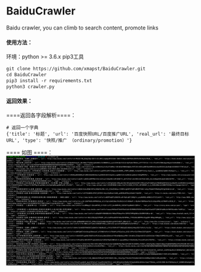 # BaiduCrawler
Baidu crawler, you can climb to search content, promote links

#### 使用方法：
环境：python >= 3.6.x  pip3工具
```
git clone https://github.com/xmapst/BaiduCrawler.git
cd BaiduCrawler
pip3 install -r requirements.txt
python3 crawler.py
```
#### 返回效果：
====返回各字段解析====：
```
# 返回一个字典
{'title': '标题', 'url': '百度快照URL/百度推广URL', 'real_url': '最终目标URL', 'type': '快照/推广 （ordinary/promotion）'}
```
==== 如图 ====：
![enter image description here](QQ20190727-112822@2x.png)
